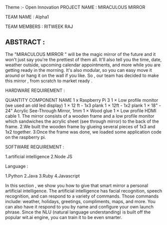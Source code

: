 Theme :- Open Innovation
PROJECT NAME : MIRACULOUS MIRROR

TEAM NAME : Alpha1

TEAM MEMBERS :
RITWEEK RAJ 

ABSTRACT :
-

The "MIRACULOUS MIRROR " will be the magic mirror of the future and it won't just say you're the prettiest of them all. It'll also tell you the time, date, weather outside, upcoming calendar appointments, and more while you are getting ready in the morning. It's also modular, so you can easy move it around or hang it on the wall if you like. So , our team has decided to make this mirror , from scratch to market ready .

HARDWARE REQUIREMENT :

QUANTITY COMPONENT NAME
1 x Raspberry Pi 3
1 × Low profile monitor (we used an old led display)
1 × 12 ft - 1x3 plank
1 × 12ft - 1x2 plank
1 × 18" - 24" Acrylic See-Through Mirror, 1mm
1 × Wood glue
1 × Low profile HDMI cable
1.
The mirror consists of a wooden frame and a low profile monitor which sandwiches the acrylic sheet (see through mirror) to the back of the frame.
2.We built the wooden frame by glueing several pieces of 1x3 and 1x2 together.
3.Once the frame was done, we loaded some application code on the raspberry pi.

SOFTWARE REQUIREMENT :

1.artificial intelligence
2.Node JS

Language :

1.Python
2.Java
3.Ruby
4.Javascript

In this section , we show you how to give that smart mirror a personal artificial intelligence. The artificial intelligence has facial recognition, speech recognition, and can respond to a variety of commands. Those commands include: weather, holidays, greetings, compliments, maps, and more. You can also have it respond to you by name and configure your own launch phrase. Since the NLU (natural language understanding) is built off the popular wit.ai engine, you can train it to be even smarter.
